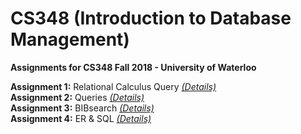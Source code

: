 # CS348 (Introduction to Database Management)

**Assignments for CS348 Fall 2018 - University of Waterloo**  


**Assignment 1:**
Relational Calculus Query [*(Details)*](A1/A1Description.pdf)  
**Assignment 2:**
Queries [*(Details)*](A2/A2Description.pdf)  
**Assignment 3:**
BIBsearch [*(Details)*](A3/A3Description.pdf)  
**Assignment 4:**
ER & SQL [*(Details)*](A4/A4Description.pdf)  
